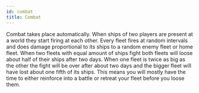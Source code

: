 ```yaml
---
id: combat
title: Combat
---
```


Combat takes place automatically. When ships of two players are present at a world they start firing at each other. Every fleet fires at random intervals and does damage proportional to its ships to a random enemy fleet or home fleet. When two fleets with equal amount of ships fight both fleets will loose about half of their ships after two days. When one fleet is twice as big as the other the fight will be over after about two days and the bigger fleet will have lost about one fifth of its ships. This means you will mostly have the time to either reinforce into a battle or retreat your fleet before you loose them.
